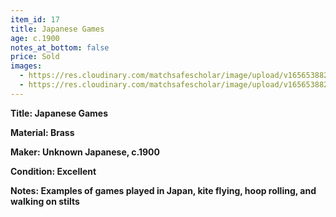 ```yaml
---
item_id: 17
title: Japanese Games
age: c.1900
notes_at_bottom: false
price: Sold
images:
  - https://res.cloudinary.com/matchsafescholar/image/upload/v1656538826/Jap_hoop1.jpg
  - https://res.cloudinary.com/matchsafescholar/image/upload/v1656538826/Jap_hoop2.jpg
---
```

**Title:		Japanese Games**


**Material:	Brass**


**Maker:	        Unknown Japanese, c.1900**


**Condition:	Excellent**


**Notes:		Examples of games played in Japan, kite flying, hoop rolling, and walking on stilts**